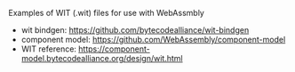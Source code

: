 
Examples of WIT (.wit) files for use with WebAssmbly

- wit bindgen: https://github.com/bytecodealliance/wit-bindgen
- component model: https://github.com/WebAssembly/component-model
- WIT reference: https://component-model.bytecodealliance.org/design/wit.html
